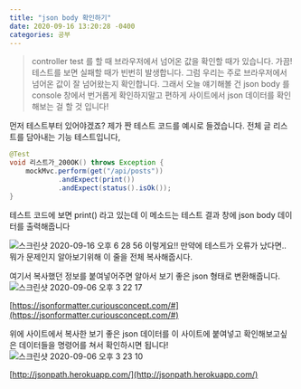 ```yaml
---
title: "json body 확인하기"     
date: 2020-09-16 13:20:28 -0400
categories: 공부
---
```


> controller test 를 할 때 브라우저에서 넘어온 값을 확인할 때가 있습니다. 가끔! 테스트를 보면 실패할 때가 빈번히 발생합니다.
그럼 우리는 주로 브라우저에서 넘어온 값이 잘 넘어왔는지 확인합니다. 그래서 오늘 얘기해볼 건 json body 를 console 창에서 번거롭게 확인하지말고
편하게 사이트에서 json 데이터를 확인해보는 걸 할 것 입니다!


먼저 테스트부터 있어야겠죠? 제가 짠 테스트 코드를 예시로 들겠습니다.
전체 글 리스트를 담아내는 기능 테스트입니다,
```java
@Test
void 리스트가_200OK() throws Exception {
    mockMvc.perform(get("/api/posts"))
            .andExpect(print())
            .andExpect(status().isOk());
}
```
테스트 코드에 보면 print() 라고 있는데 이 메소드는 테스트 결과 창에 json body 데이터를 출력해줍니다

![스크린샷 2020-09-16 오후 6 28 56](https://user-images.githubusercontent.com/45488643/93319201-8de3b400-f84a-11ea-80b1-9dbebdb89cb5.png)
이렇게요!! 만약에 테스트가 오류가 났다면.. 뭐가 문제인지 알아보기위해 이 줄을 전체 복사해줍시다.


여기서 복사했던 정보를 붙여넣어주면 알아서 보기 좋은 json 형태로 변환해줍니다.
![스크린샷 2020-09-06 오후 3 22 17](https://user-images.githubusercontent.com/45488643/93318448-af906b80-f849-11ea-8d3b-ed9eb9fa7d2f.png)

[https://jsonformatter.curiousconcept.com/#](https://jsonformatter.curiousconcept.com/#)

위에 사이트에서 복사한 보기 좋은 json 데이터를 이 사이트에 붙여넣고 확인해보고싶은 데이터들을 명령어를 쳐서 확인하시면 됩니다!
![스크린샷 2020-09-06 오후 3 23 10](https://user-images.githubusercontent.com/45488643/93317393-60960680-f848-11ea-906a-f860c169fdf6.png)

[http://jsonpath.herokuapp.com/](http://jsonpath.herokuapp.com/)


